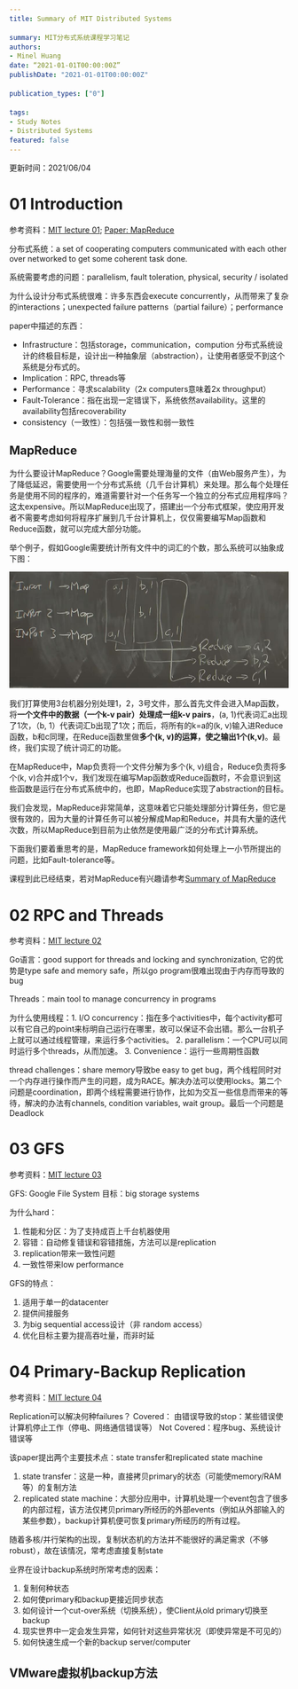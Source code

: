 ```yaml
---
title: Summary of MIT Distributed Systems

summary: MIT分布式系统课程学习笔记
authors:
- Minel Huang
date: “2021-01-01T00:00:00Z”
publishDate: "2021-01-01T00:00:00Z"

publication_types: ["0"]

tags: 
- Study Notes
- Distributed Systems
featured: false
---
```


更新时间：2021/06/04

# 01 Introduction

参考资料：[MIT lecture 01](https://www.youtube.com/watch?v=cQP8WApzIQQ&t); [Paper: MapReduce]()

分布式系统：a set of cooperating computers communicated with each other over networked to get some coherent task done.

系统需要考虑的问题：parallelism, fault toleration, physical, security / isolated

为什么设计分布式系统很难：许多东西会execute concurrently，从而带来了复杂的interactions；unexpected failure patterns（partial failure）；performance 

paper中描述的东西：

- Infrastructure：包括storage，communication，compution 分布式系统设计的终极目标是，设计出一种抽象层（abstraction），让使用者感受不到这个系统是分布式的。
- Implication：RPC, threads等
- Performance：寻求scalability（2x computers意味着2x throughput）
- Fault-Tolerance：指在出现一定错误下，系统依然availability。这里的availability包括recoverability
- consistency（一致性）：包括强一致性和弱一致性

## MapReduce

为什么要设计MapReduce？Google需要处理海量的文件（由Web服务产生），为了降低延迟，需要使用一个分布式系统（几千台计算机）来处理。那么每个处理任务是使用不同的程序的，难道需要针对一个任务写一个独立的分布式应用程序吗？这太expensive。所以MapReduce出现了，搭建出一个分布式框架，使应用开发者不需要考虑如何将程序扩展到几千台计算机上，仅仅需要编写Map函数和Reduce函数，就可以完成大部分功能。

举个例子，假如Google需要统计所有文件中的词汇的个数，那么系统可以抽象成下图：

![](./1-1.jpg)

我们打算使用3台机器分别处理1，2，3号文件，那么首先文件会进入Map函数，将**一个文件中的数据（一个k-v pair）处理成一组k-v pairs**，(a, 1)代表词汇a出现了1次，（b, 1）代表词汇b出现了1次；而后，将所有的k=a的(k, v)输入进Reduce函数，b和c同理，在Reduce函数里做**多个(k, v)的运算，使之输出1个(k,v)**。最终，我们实现了统计词汇的功能。

在MapReduce中，Map负责将一个文件分解为多个(k, v)组合，Reduce负责将多个(k, v)合并成1个v，我们发现在编写Map函数或Reduce函数时，不会意识到这些函数是运行在分布式系统中的，也即，MapReduce实现了abstraction的目标。

我们会发现，MapReduce非常简单，这意味着它只能处理部分计算任务，但它是很有效的，因为大量的计算任务可以被分解成Map和Reduce，并具有大量的迭代次数，所以MapReduce到目前为止依然是使用最广泛的分布式计算系统。

下面我们要着重思考的是，MapReduce framework如何处理上一小节所提出的问题，比如Fault-tolerance等。

课程到此已经结束，若对MapReduce有兴趣请参考[Summary of MapReduce]()

# 02 RPC and Threads

参考资料：[MIT lecture 02](https://www.youtube.com/watch?v=gA4YXUJX7t8)

Go语言：good support for threads and locking and synchronization, 它的优势是type safe and memory safe，所以go program很难出现由于内存而导致的bug

Threads：main tool to manage concurrency in programs 

为什么使用线程：1. I/O concurrency：指在多个activities中，每个activity都可以有它自己的point来标明自己运行在哪里，故可以保证不会出错。那么一台机子上就可以通过线程管理，来运行多个activities。  2. parallelism：一个CPU可以同时运行多个threads，从而加速。  3. Convenience：运行一些周期性函数

thread challenges：share memory导致be easy to get bug，两个线程同时对一个内存进行操作而产生的问题，成为RACE。解决办法可以使用locks。第二个问题是coordination，即两个线程需要进行协作，比如为交互一些信息而带来的等待，解决的办法有channels, condition variables, wait group。最后一个问题是Deadlock

# 03 GFS

参考资料：[MIT lecture 03](https://www.youtube.com/watch?v=EpIgvowZr00)

GFS: Google File System
目标：big storage systems

为什么hard：
1. 性能和分区：为了支持成百上千台机器使用
2. 容错：自动修复错误和容错措施，方法可以是replication
3. replication带来一致性问题
4. 一致性带来low performance

GFS的特点：
1. 适用于单一的datacenter
2. 提供间接服务
3. 为big sequential access设计（非 random access）
4. 优化目标主要为提高吞吐量，而非时延

# 04 Primary-Backup Replication
参考资料：[MIT lecture 04](https://www.youtube.com/watch?v=M_teob23ZzY)

Replication可以解决何种failures？
Covered： 由错误导致的stop：某些错误使计算机停止工作（停电、网络通信错误等）
Not Covered：程序bug、系统设计错误等

该paper提出两个主要技术点：state transfer和replicated state machine
1. state transfer：这是一种，直接拷贝primary的状态（可能使memory/RAM等）的复制方法
2. replicated state machine：大部分应用中，计算机处理一个event包含了很多的内部过程，该方法仅拷贝primary所经历的外部events（例如从外部输入的某些参数），backup计算机便可恢复primary所经历的所有过程。

随着多核/并行架构的出现，复制状态机的方法并不能很好的满足需求（不够robust），故在该情况，常考虑直接复制state

业界在设计backup系统时所常考虑的因素：
1. 复制何种状态
2. 如何使primary和backup更接近同步状态
3. 如何设计一个cut-over系统（切换系统），使Client从old primary切换至backup
4. 现实世界中一定会发生异常，如何针对这些异常状况（即使异常是不可见的）
5. 如何快速生成一个新的backup server/computer

## VMware虚拟机backup方法
